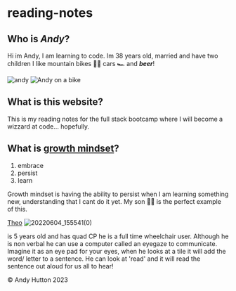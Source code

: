 # reading-notes

## Who is *Andy*? 

Hi im Andy, I am learning to code. Im 38 years old, married  and have two children
I like mountain bikes 🚵‍♂️ cars 🏎️ and ***beer***!

![andy](https://user-images.githubusercontent.com/122787650/212669387-8ad16ba7-9047-496e-b3e4-2bf0c0b9a878.jpg)
![Andy on a bike](https://user-images.githubusercontent.com/122787650/212671193-d6b9d082-79a1-48b7-bbcd-52a9fe6118a5.jpg)


## What is this website?

This is my reading notes for the full stack bootcamp where I will become a wizzard at code... hopefully.

## What is [growth mindset](https://www.atlassian.com/blog/inside-atlassian/growth-mindset)?

1. embrace
2. persist
3. learn

Growth mindset is having the ability to persist when I am learning something new, understanding that I cant do it yet.
My son 👨‍🦽 is the perfect example of this.

[Theo](https://just4children.org/theos-fight/)
![20220604_155541(0)](https://user-images.githubusercontent.com/122787650/212678210-21e9ce92-3be4-46d0-bfeb-997a296c9b79.jpg)

 is 5 years old and has quad CP he is a full time wheelchair user. Although he is non verbal he can use a computer called an eyegaze to communicate.
Imagine it as an eye pad for your eyes, when he looks at a tile it will add the word/ letter to a sentence. He can look at 'read' and it will read the sentence out aloud for us all to hear! 

© Andy Hutton 2023
